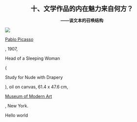 ## <center> 十、文学作品的内在魅力来自何方？

**<center>——谈文本的召唤结构</center>**

![](https://upload.wikimedia.org/wikipedia/en/thumb/c/cb/Pablo_Picasso%2C_1907%2C_Head_of_a_Sleeping_Woman_%28Study_for_Nude_with_Drapery%29%2C_oil_on_canvas%2C_61.4_x_47.6_cm%2C_The_Museum_of_Modern_Art%2C_New_York.jpg/800px-Pablo_Picasso%2C_1907%2C_Head_of_a_Sleeping_Woman_%28Study_for_Nude_with_Drapery%29%2C_oil_on_canvas%2C_61.4_x_47.6_cm%2C_The_Museum_of_Modern_Art%2C_New_York.jpg)

[Pablo Picasso](https://en.wikipedia.org/wiki/Pablo_Picasso)

, 1907,

Head of a Sleeping Woman

\(

Study for Nude with Drapery

\), oil on canvas, 61.4 x 47.6 cm,

[Museum of Modern Art](https://en.wikipedia.org/wiki/Museum_of_Modern_Art)

, New York.



<style>
    * {
        margin: 0;
        padding: 0;
    }

    body > div {
        font-size: 4px;
        color: #fff;
    }
</style>

<script>
    $(document).ready(function(){
        var something = 5;
        if (something == 5){
            console.log('woohoo');
        }
    });
</script>

<section>
    <p>Hello world</p>
</section>